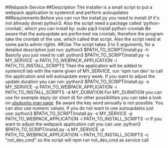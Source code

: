 #Webpack-Service
##Description
The installer is a small script to put a webpack application to systemctl and perform autoupdates
##Requirements
Before you can run the install.py you need to install (if it's not allready done) python3. Also the script need a package called 'python-crontab', which you can install by:
sudo pip3 install python-crontab
Be aware that the autoupdate are performed via crontab, therefore the program take the crontab of the use, which called that script. Also the script need at some parts admin rights.
##Use
The script takes 3 to 5 arguments, for a detailed description just run:
python3 $PATH\_TO\_SCRIPT/install.py -h
Basiclly you just need to call:
python3 $PATH\_TO\_SCRIPT/install.py -s MY\_SERVICE -p PATH\_TO\_WEBPACK\_APPLICATION -i PATH\_TO\_INSTALL\_SCRIPTS
Then the application will be added to systemctl tab with the name given of MY\_SERVICE, run 'npm run dev' to call the application and will autoupdate every week. 
If you want to adjust the update duration you can run:
python3 $PATH\_TO\_SCRIPT/install.py -s MY\_SERVICE -p PATH\_TO\_WEBPACK\_APPLICATION -i PATH\_TO\_INSTALL\_SCRIPTS -d MY\_DURATION
For MY\_DURATION you can use for example dayly (or short d) for other possibilities you can take a look on [ububuntu man page](https://wiki.ubuntuusers.de/Cron/). Be aware the key word annually is not possible. You can also use numeric values.
If you do not want to use autoupdates just use:
python3 $PATH\_TO\_SCRIPT/install.py -s MY\_SERVICE -p PATH\_TO\_WEBPACK\_APPLICATION -i PATH\_TO\_INSTALL\_SCRIPTS -n
If you want to adjust the webpack application call you can use:
python3 $PATH\_TO\_SCRIPT/install.py -s MY\_SERVICE -p PATH\_TO\_WEBPACK\_APPLICATION -i PATH\_TO\_INSTALL\_SCRIPTS -c "not\_dev\_cmd"
so the script will npm run not\_dev\_cmd as service call
